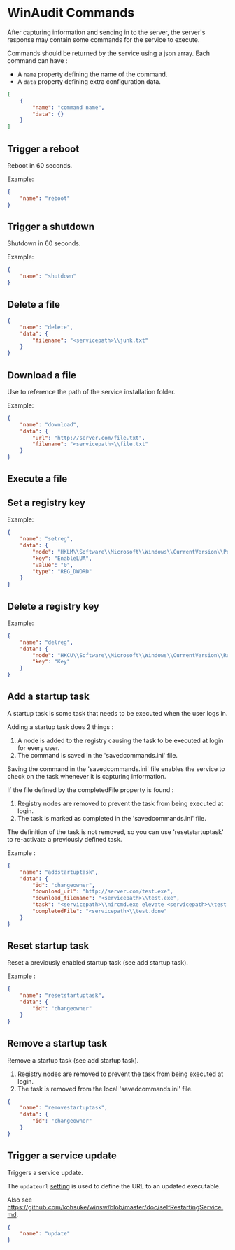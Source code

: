 # WinAudit Commands

After capturing information and sending in to the server, the server's response may contain some commands for the service to execute. 

Commands should be returned by the service using a json array.  Each command can have : 
* A `name` property defining the name of the command.
* A `data` property defining extra configuration data.

```json
[
	{
		"name": "command name",
		"data": {}
	}
]
```

## Trigger a reboot

Reboot in 60 seconds.

Example:

```json
{
	"name": "reboot"
}
```

## Trigger a shutdown

Shutdown in 60 seconds.

Example:

```json
{
	"name": "shutdown"
}
```

## Delete a file 

```json
{
	"name": "delete",
	"data": {
		"filename": "<servicepath>\\junk.txt"
	}
}
```

## Download a file

Use <servicepath> to reference the path of the service installation folder.

Example:

```json
{
	"name": "download",
	"data": {
   		"url": "http://server.com/file.txt",
   		"filename": "<servicepath>\\file.txt"
   	}
}
```

## Execute a file

## Set a registry key

Example: 

```json
{
	"name": "setreg",
	"data": {
   		"node": "HKLM\\Software\\Microsoft\\Windows\\CurrentVersion\\Policies\\System",
   		"key": "EnableLUA",
   		"value": "0",
   		"type": "REG_DWORD"
   	}
}
```

## Delete a registry key

Example: 

```json
{
	"name": "delreg",
	"data": {
   		"node": "HKCU\\Software\\Microsoft\\Windows\\CurrentVersion\\Run",
   		"key": "Key"
   	}
}
```

## Add a startup task

A startup task is some task that needs to be executed when the user logs in.

Adding a startup task does 2 things : 
1. A node is added to the registry causing the task to be executed at login for every user.
2. The command is saved in the 'savedcommands.ini' file.  

Saving the command in the 'savedcommands.ini' file enables the service to check on the task whenever it is capturing information. 

If the file defined by the completedFile property is found : 
1. Registry nodes are removed to prevent the task from being executed at login.
2. The task is marked as completed in the 'savedcommands.ini' file.

The definition of the task is not removed, so you can use 'resetstartuptask' to re-activate a previously defined task.

Example :

```json
{
	"name": "addstartuptask",
	"data": {
   		"id": "changeowner",
   		"download_url": "http://server.com/test.exe",
   		"download_filename": "<servicepath>\\test.exe",
   		"task": "<servicepath>\\nircmd.exe elevate <servicepath>\\test.exe",
   		"completedFile": "<servicepath>\\test.done"
   	}
}
```

## Reset startup task

Reset a previously enabled startup task (see add startup task).

Example :

```json
{
	"name": "resetstartuptask",
	"data": {
   		"id": "changeowner"
   	}
}
```

## Remove a startup task

Remove a startup task (see add startup task).

1. Registry nodes are removed to prevent the task from being executed at login.
2. The task is removed from the local 'savedcommands.ini' file.

```json
{
	"name": "removestartuptask",
	"data": {
   		"id": "changeowner"
   	}
}
```

## Trigger a service update

Triggers a service update. 

The `updateurl` [setting](settings.md) is used to define the URL to an updated executable.

Also see https://github.com/kohsuke/winsw/blob/master/doc/selfRestartingService.md.


```json
{
	"name": "update"
}
```
